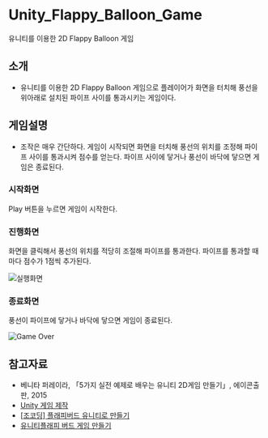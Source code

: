 # Unity_Flappy_Balloon_Game
유니티를 이용한 2D Flappy Balloon 게임

## 소개
- 유니티를 이용한 2D Flappy Balloon 게임으로 플레이어가 화면을 터치해 풍선을 위아래로 설치된 파이프 사이를 통과시키는 게임이다.

## 게임설명
- 조작은 매우 간단하다. 게임이 시작되면 화면을 터치해 풍선의 위치를 조정해 파이프 사이를 통과시켜 점수를 얻는다. 파이프 사이에 닿거나 풍선이 바닥에 닿으면 게임은 종료된다.

### 시작화면
Play 버튼을 누르면 게임이 시작한다.

### 진행화면
화면을 클릭해서 풍선의 위치를 적당히 조절해 파이프를 통과한다. 파이프를 통과할 때마다 점수가 1점씩 추가된다.

![실행화면](https://github.com/shfnqkdlfjtm/Unity_Flappy_Balloon_Game/assets/144716487/f355ccb1-91bf-41c0-b2bc-4e7ccce854f9)


### 종료화면
풍선이 파이프에 닿거나 바닥에 닿으면 게임이 종료된다.

![Game Over](https://github.com/shfnqkdlfjtm/Unity_Flappy_Balloon_Game/assets/144716487/d84bc48c-dc17-4df6-a8b5-1c89b738e03b)

## 참고자료
- 베니타 퍼레이라, 「5가지 실전 예제로 배우는 유니티 2D게임 만들기」, 에이콘출판, 2015
- [Unity 게임 제작](https://blog.naver.com/and_lamyland)
- [[조코딩] 플래피버드 유니티로 만들기](https://blog.naver.com/hh48575/223068319484)
- [유니티플래피 버드 게임 만들기](https://toytvstory.tistory.com/2406)
